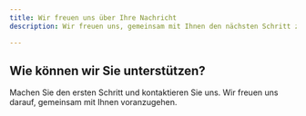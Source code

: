 ```yaml
---
title: Wir freuen uns über Ihre Nachricht
description: Wir freuen uns, gemeinsam mit Ihnen den nächsten Schritt zu gehen.

---
```

## Wie können wir **Sie** unterstützen?

Machen Sie den ersten Schritt und kontaktieren Sie uns. Wir freuen uns darauf, gemeinsam mit Ihnen voranzugehen.
